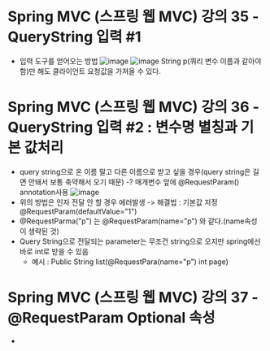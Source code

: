 # Spring MVC (스프링 웹 MVC) 강의 35 - QueryString 입력 #1
* 입력 도구를 얻어오는 방법
![image](https://user-images.githubusercontent.com/40667871/223104753-437e7aa4-dc74-4fe5-ac8f-f4bb04758515.png)
![image](https://user-images.githubusercontent.com/40667871/223107916-e0598978-917a-457d-8a39-c692ee63822a.png)
String p(쿼리 변수 이름과 같아야함)만 해도 클라이언트 요청값을 가져올 수 있다.

# Spring MVC (스프링 웹 MVC) 강의 36 - QueryString 입력 #2 : 변수명 별칭과 기본 값처리
* query string으로 온 이름 말고 다른 이름으로 받고 싶을 경우(query string은 길면 안돼서 보통 축약해서 오기 때문) -? 매개변수 앞에 @RequestParam() annotation사용
![image](https://user-images.githubusercontent.com/40667871/223110208-abd3810f-4a6e-4662-ae77-101369611ff5.png)
* 위의 방법은 인자 전달 안 할 경우 에러발생 -> 해결법 : 기본값 지정 @RequestParam(defaultValue="1")
* @RequestParma("p") 는 @RequestParam(name="p") 와 같다.(name속성이 생략된 것)
* Query String으로 전달되는 parameter는 무조건 string으로 오지만 spring에선 바로 int로 받을 수 있음
   * 예시 : Public String list(@RequestPara(name="p") int page) 

# Spring MVC (스프링 웹 MVC) 강의 37 - @RequestParam Optional 속성
* 

